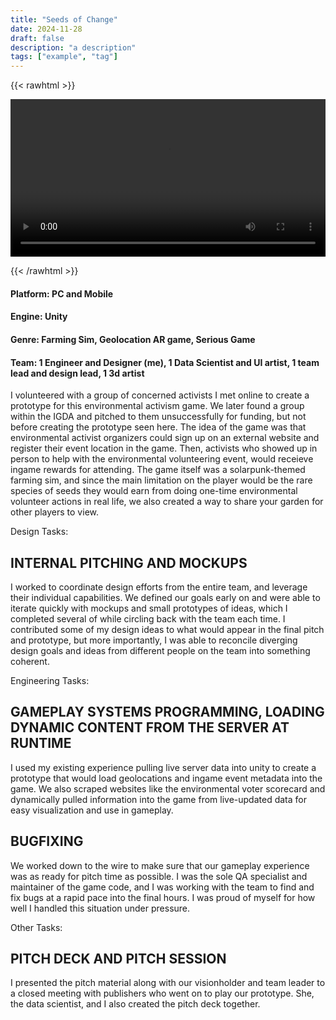 ```yaml
---
title: "Seeds of Change"
date: 2024-11-28
draft: false
description: "a description"
tags: ["example", "tag"]
---
```


{{< rawhtml >}} 

<video width=100% controls autoplay>
    <source src="/videos/mp4/game-trailer.mp4" type="video/mp4">
    Your browser does not support the video tag.  
</video>

{{< /rawhtml >}}

#### Platform: PC and Mobile
#### Engine: Unity
#### Genre: Farming Sim, Geolocation AR game, Serious Game
#### Team: 1 Engineer and Designer (me), 1 Data Scientist and UI artist, 1 team lead and design lead, 1 3d artist

I volunteered with a group of concerned activists I met online to create a prototype for this environmental activism game. We later found a group within the IGDA and pitched to them unsuccessfully for funding, but not before creating the prototype seen here. The idea of the game was that environmental activist organizers could sign up on an external website and register their event location in the game. Then, activists who showed up in person to help with the environmental volunteering event, would receieve ingame rewards for attending. The game itself was a solarpunk-themed farming sim, and since the main limitation on the player would be the rare species of seeds they would earn from doing one-time environmental volunteer actions in real life, we also created a way to share your garden for other players to view.

Design Tasks:

## INTERNAL PITCHING AND MOCKUPS
I worked to coordinate design efforts from the entire team, and leverage their individual capabilities. We defined our goals early on and were able to iterate quickly with mockups and small prototypes of ideas, which I completed several of while circling back with the team each time. I contributed some of my design ideas to what would appear in the final pitch and prototype, but more importantly, I was able to reconcile diverging design goals and ideas from different people on the team into something coherent.

Engineering Tasks:

## GAMEPLAY SYSTEMS PROGRAMMING, LOADING DYNAMIC CONTENT FROM THE SERVER AT RUNTIME

I used my existing experience pulling live server data into unity to create a prototype that would load geolocations and ingame event metadata into the game. We also scraped websites like the environmental voter scorecard and dynamically pulled information into the game from live-updated data for easy visualization and use in gameplay. 

## BUGFIXING

We worked down to the wire to make sure that our gameplay experience was as ready for pitch time as possible. I was the sole QA specialist and maintainer of the game code, and I was working with the team to find and fix bugs at a rapid pace into the final hours. I was proud of myself for how well I handled this situation under pressure. 

Other Tasks:

## PITCH DECK AND PITCH SESSION

I presented the pitch material along with our visionholder and team leader to a closed meeting with publishers who went on to play our prototype. She, the data scientist, and I also created the pitch deck together.
